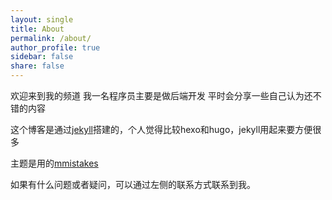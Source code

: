 ```yaml
---
layout: single
title: About
permalink: /about/
author_profile: true
sidebar: false
share: false
---
```



欢迎来到我的频道
我一名程序员主要是做后端开发
平时会分享一些自己认为还不错的内容

这个博客是通过[jekyll](https://jekyllrb.com/)搭建的，个人觉得比较hexo和hugo，jekyll用起来要方便很多

主题是用的[mmistakes](https://mmistakes.github.io/minimal-mistakes/docs/configuration/)

如果有什么问题或者疑问，可以通过左侧的联系方式联系到我。